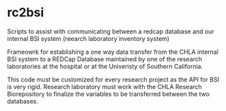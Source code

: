 # rc2bsi
Scripts to assist with communicating between a redcap database and our internal BSI system (reearch laboratory inventory system)


Frameowrk for establishing a one way data transfer from the CHLA internal BSI system to a REDCap Database maintained by one of the research laboratories at the hospital or at the Univeristy of Southern California. 

This code must be customized for every research project as the API for BSI is very rigid. Research laboratory must work with the CHLA Research Biorepository to finalize the variables to be transferred between the two databases. 

